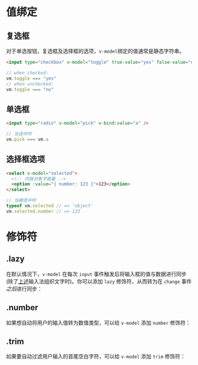 # 值绑定

## 复选框

对于单选按钮，复选框及选择框的选项，`v-model`绑定的值通常是静态字符串。

```html
<input type="checkbox" v-model="toggle" true-value="yes" false-value="no" />
```

```js
// when checked:
vm.toggle === "yes"
// when unchecked:
vm.toggle === "no"
```

## 单选框

```html
<input type="radio" v-model="pick" v-bind:value="a" />
```

```js
// 当选中时
vm.pick === vm.a
```

## 选择框选项

```html
<select v-model="selected">
  <!-- 内联对象字面量 -->
  <option :value="{ number: 123 }">123</option>
</select>
```

```js
// 当被选中时
typeof vm.selected // => 'object'
vm.selected.number // => 123
```

# 修饰符

## .lazy

在默认情况下，`v-model` 在每次 `input` 事件触发后将输入框的值与数据进行同步 (除了[上述](https://v3.cn.vuejs.org/guide/forms.html#vmodel-ime-tip)输入法组织文字时)。你可以添加 `lazy` 修饰符，从而转为在 `change` 事件*之后*进行同步：

## .number

如果想自动将用户的输入值转为数值类型，可以给 `v-model` 添加 `number` 修饰符：

## .trim

如果要自动过滤用户输入的首尾空白字符，可以给 `v-model` 添加 `trim` 修饰符：
